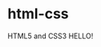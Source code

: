 # html-css
 HTML5 and CSS3
HELLO!

<a href='https://luansiks.github.io/html-css/exercicios-1/001-meu-primeiro-site/index.html'>